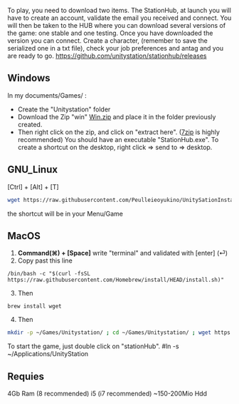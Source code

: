 ﻿To play, you need to download two items.
The StationHub, at launch you will have to create an account, validate the email you received and connect.
You will then be taken to the HUB where you can download several versions of the game: one stable and one testing.
Once you have downloaded the version you can connect.
Create a character, (remember to save the serialized one in a txt file), check your job preferences and antag and you are ready to go. 
https://github.com/unitystation/stationhub/releases

## Windows ##
In my documents/Games/ :
- Create the "Unitystation" folder
- Download the Zip "win" [Win.zip](https://github.com/unitystation/stationhub/releases/latest/) and place it in the folder previously created.
- Then right click on the zip, and click on "extract here". ([7zip](https://www.7-zip.org/a/7z2107-x64.msi) is highly recommended) 
You should have an executable "StationHub.exe".
To create a shortcut on the desktop, right click => send to => desktop.

## GNU_Linux ##
[Ctrl] + [Alt] + [T]
```bash
wget https://raw.githubusercontent.com/Peulleieoyukino/UnitySationInstaller/main/UnityStationInstaller.sh -O ~/UnityStationInstaller.sh; sudo chmod 750 ~/UnityStationInstaller.sh; sudo ~/UnityStationInstaller.sh
```
the shortcut will be in your Menu/Game 

## MacOS ##
 1. **Command(⌘) + [Space]** write "terminal" and validated with [enter] (⏎)
 2. Copy past this line 
```properties
/bin/bash -c "$(curl -fsSL https://raw.githubusercontent.com/Homebrew/install/HEAD/install.sh)" 
```
 3. Then
```properties
brew install wget
```
 4.  Then
```bash
mkdir -p ~/Games/Unitystation/ ; cd ~/Games/Unitystation/ ; wget https://github.com/unitystation/stationhub/releases/download/930/osx930.zip ; wget https://github.com/unitystation/stationhub/blob/develop/UnitystationLauncher/Assets/unityico.png; unzip *.zip ; rm -rfv *.zip ./ ;sudo chmod -R 750 ./StationHub ; killall Terminal
```
To start the game, just double click on "stationHub".
#ln -s ~/Applications/UnityStation

## Requies ##
4Gb Ram (8 recommended)
i5 (i7 recommended)
~150-200Mio Hdd


